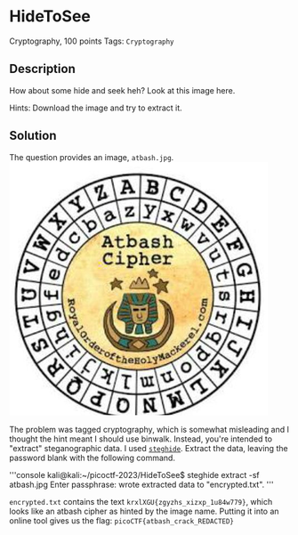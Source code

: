 # HideToSee
Cryptography, 100 points
Tags: `Cryptography`

## Description

How about some hide and seek heh?
Look at this image here.

Hints: Download the image and try to extract it.

## Solution

The question provides an image, `atbash.jpg`. 
![alt text](https://github.com/requiescat-2342/ctf-writeups/blob/main/picoctf-2023/HideToSee/atbash.jpg)

The problem was tagged cryptography, which is somewhat misleading and I thought the hint meant I should use binwalk. 
Instead, you're intended to "extract" steganographic data. I used [`steghide`](https://github.com/StefanoDeVuono/steghide). 
Extract the data, leaving the password blank with the following command. 

'''console 
kali@kali:~/picoctf-2023/HideToSee$ steghide extract -sf atbash.jpg 
Enter passphrase: 
wrote extracted data to "encrypted.txt".
'''

`encrypted.txt` contains the text `krxlXGU{zgyzhs_xizxp_1u84w779}`, which looks like an atbash cipher as hinted by the image name.
Putting it into an online tool gives us the flag: `picoCTF{atbash_crack_REDACTED}` 

